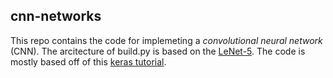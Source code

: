 ## cnn-networks

This repo contains the code for implemeting a _convolutional neural network_ (CNN). The arcitecture of build.py is based on the 
[LeNet-5](https://engmrk.com/lenet-5-a-classic-cnn-architecture/). The code is mostly based off of  this [keras 
tutorial](https://github.com/keras-team/keras/blob/master/examples/mnist_cnn.py).
